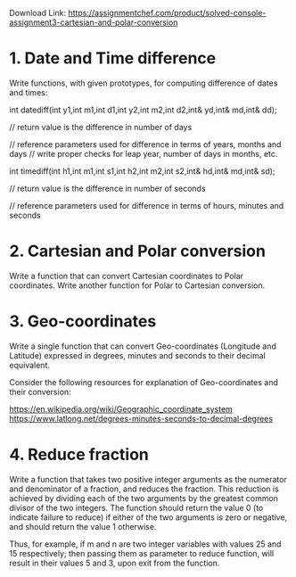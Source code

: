 Download Link: https://assignmentchef.com/product/solved-console-assignment3-cartesian-and-polar-conversion
<br>
<h1>1.  Date and Time difference</h1>

Write functions, with given prototypes, for computing difference of dates and times:

int datediff(int y1,int m1,int d1,int y2,int m2,int d2,int&amp; yd,int&amp; md,int&amp; dd);

// return value is the difference in number of days

// reference parameters used for difference in terms of years, months and days  // write proper checks for leap year, number of days in months, etc.

int timediff(int h1,int m1,int s1,int h2,int m2,int s2,int&amp; hd,int&amp; md,int&amp; sd);

// return value is the difference in number of seconds

// reference parameters used for difference in terms of hours, minutes and seconds

<h1>2.  Cartesian and Polar conversion</h1>

Write a function that can convert Cartesian coordinates to Polar coordinates. Write another function for Polar to Cartesian conversion.

<h1>3.  Geo-coordinates</h1>

Write a single function that can convert Geo-coordinates (Longitude and Latitude) expressed in degrees, minutes and seconds to their decimal equivalent.

Consider the following resources for explanation of Geo-coordinates and their conversion:

<a href="https://en.wikipedia.org/wiki/Geographic_coordinate_system">https://en.wikipedia.org/wiki/Geographic_coordinate_system</a> <a href="https://www.latlong.net/degrees-minutes-seconds-to-decimal-degrees">https://www.latlong.net/degrees-minutes-seconds-to-decimal-degrees</a>

<h1>4.  Reduce fraction</h1>

Write a function that takes two positive integer arguments as the numerator and denominator of a fraction, and reduces the fraction.  This reduction is achieved by dividing each of the two arguments by the greatest common divisor of the two integers.  The function should return the value 0 (to indicate failure to reduce) if either of the two arguments is zero or negative, and should return the value  1 otherwise.

Thus, for example, if  m  and   n are two integer variables with values 25 and 15 respectively; then passing them as parameter to reduce function, will result in their values 5 and 3, upon exit from the function.